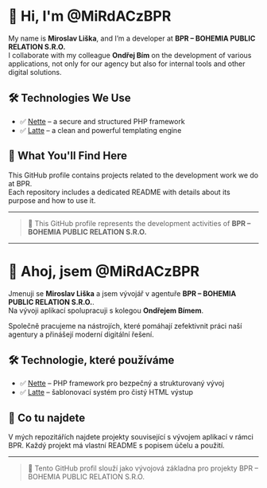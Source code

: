 # 👋 Hi, I'm @MiRdACzBPR

My name is **Miroslav Liška**, and I’m a developer at **BPR – BOHEMIA PUBLIC RELATION S.R.O.**  
I collaborate with my colleague **Ondřej Bím** on the development of various applications, not only for our agency but also for internal tools and other digital solutions.

## 🛠 Technologies We Use

- ✅ [Nette](https://nette.org) – a secure and structured PHP framework
- ✅ [Latte](https://latte.nette.org) – a clean and powerful templating engine

## 📂 What You'll Find Here

This GitHub profile contains projects related to the development work we do at BPR.  
Each repository includes a dedicated README with details about its purpose and how to use it.

---

> 💼 This GitHub profile represents the development activities of **BPR – BOHEMIA PUBLIC RELATION S.R.O.**

------------------------------------------------------

# 👋 Ahoj, jsem @MiRdACzBPR

Jmenuji se **Miroslav Liška** a jsem vývojář v agentuře **BPR – BOHEMIA PUBLIC RELATION S.R.O.**.  
Na vývoji aplikací spolupracuji s kolegou **Ondřejem Bímem**.

Společně pracujeme na nástrojích, které pomáhají zefektivnit práci naší agentury a přinášejí moderní digitální řešení.

## 🛠 Technologie, které používáme

- ✅ [Nette](https://nette.org) – PHP framework pro bezpečný a strukturovaný vývoj
- ✅ [Latte](https://latte.nette.org) – šablonovací systém pro čistý HTML výstup

## 📂 Co tu najdete

V mých repozitářích najdete projekty související s vývojem aplikací v rámci BPR. Každý projekt má vlastní README s popisem účelu a použití.

---

> 💼 Tento GitHub profil slouží jako vývojová základna pro projekty BPR – BOHEMIA PUBLIC RELATION S.R.O.

